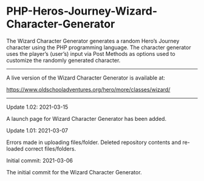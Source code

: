 # PHP-Heros-Journey-Wizard-Character-Generator
The Wizard Character Generator generates a random Hero’s Journey character using the PHP programming language. The character generator uses the player’s (user’s) input via Post Methods as options used to customize the randomly generated character.


-------------------

A live version of the Wizard Character Generator is available at:

https://www.oldschooladventures.org/hero/more/classes/wizard/

---------------



Update 1.02: 2021-03-15

A launch page for Wizard Character Generator has been added.


Update 1.01: 2021-03-07

Errors made in uploading files/folder.  Deleted repository contents and re-loaded correct files/folders.




Initial commit: 2021-03-06

The initial commit for the Wizard Character Generator.
